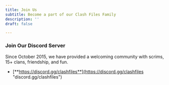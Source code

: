 ```yaml
---
title: Join Us
subtitle: Become a part of our Clash Files Family
description: ''
draft: false

---
```

### Join Our Discord Server

Since October 2015, we have provided a welcoming community with scrims, 15+ clans, friendship, and fun.

* [**https://discord.gg/clashfiles**](https://discord.gg/clashfiles "discord.gg/clashfiles")